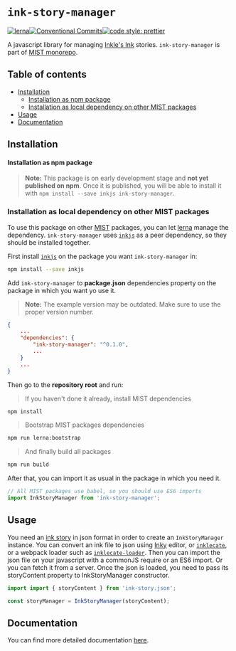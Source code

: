 # `ink-story-manager`

[![lerna](https://img.shields.io/badge/maintained%20with-lerna-cc00ff.svg)](https://lerna.js.org/)[![Conventional Commits](https://img.shields.io/badge/Conventional%20Commits-1.0.0-yellow.svg)](https://conventionalcommits.org)[![code style: prettier](https://img.shields.io/badge/code_style-prettier-ff69b4.svg?style=flat-square)](https://github.com/prettier/prettier)

A javascript library for managing [Inkle's Ink](https://www.inklestudios.com/ink/) stories. `ink-story-manager` is part of [MIST monorepo](https://github.com/FranciscoFornell/MIST).

## Table of contents

- [Installation](#installation)
  - [Installation as npm package](#installation-as-npm-package)
  - [Installation as local dependency on other MIST packages](#installation-as-local-dependency-on-other-mist-packages)
- [Usage](#usage)
- [Documentation](#documentation)

## Installation

#### Installation as npm package

> **Note:**
> This package is on early development stage and **not yet published on npm**. Once it is published, you will be able to install it with `npm install --save inkjs ink-story-manager`.

### Installation as local dependency on other MIST packages

To use this package on other [MIST](https://github.com/FranciscoFornell/MIST) packages, you can let [lerna](https://lerna.js.org/) manage the dependency. `ink-story-manager` uses [`inkjs`](https://github.com/y-lohse/inkjs) as a peer dependency, so they should be installed together.

First install [`inkjs`](https://github.com/y-lohse/inkjs) on the package you want `ink-story-manager` in:

```bash
npm install --save inkjs
```

Add `ink-story-manager` to **package.json** dependencies property on the package in which you want yo use it.

> **Note:**
> The example version may be outdated. Make sure to use the proper version number.

```json
{
    ...
    "dependencies": {
        "ink-story-manager": "^0.1.0",
        ...
    }
    ...
}
```

Then go to the **repository root** and run:

> If you haven't done it already, install MIST dependencies

```bash
npm install
```

> Bootstrap MIST packages dependencies

```bash
npm run lerna:bootstrap
```

> And finally build all packages

```bash
npm run build
```

After that, you can import it as usual in the package in which you need it.

```javascript
// All MIST packages use babel, so you should use ES6 imports
import InkStoryManager from 'ink-story-manager';
```

## Usage

You need an [ink story](https://github.com/inkle/ink/blob/master/Documentation/WritingWithInk.md) in json format in order to create an `InkStoryManager` instance.
You can convert an ink file to json using [Inky](https://github.com/inkle/inky) editor, or [`inklecate`](https://www.npmjs.com/package/inklecate), or a webpack loader such as [`inklecate-loader`](https://www.npmjs.com/package/inklecate-loader). Then you can import the json file on your javascript with a commonJS require or an ES6 import. Or you can fetch it from a server. Once the json is loaded, you need to pass its storyContent property to InkStoryManager constructor.

```javascript
import import { storyContent } from 'ink-story.json';

const storyManager = InkStoryManager(storyContent);
```

## Documentation

You can find more detailed documentation [here](https://franciscofornell.github.io/MIST/ink-story-manager/latest).
